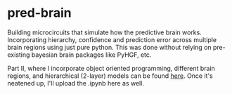 # pred-brain
Building microcircuits that simulate how the predictive brain works. Incorporating hierarchy, confidence and prediction error across multiple brain regions using just pure python. This was done without relying on pre-existing bayesian brain packages like PyHGF, etc.

Part II, where I incorporate object oriented programming, different brain regions, and hierarchical (2-layer) models can be found [here](https://colab.research.google.com/drive/13yCJlSI1rvHQ2J1xE5f7RTf9ReXKLW07?usp=sharing). Once it's neatened up, I'll upload the .ipynb here as well.
